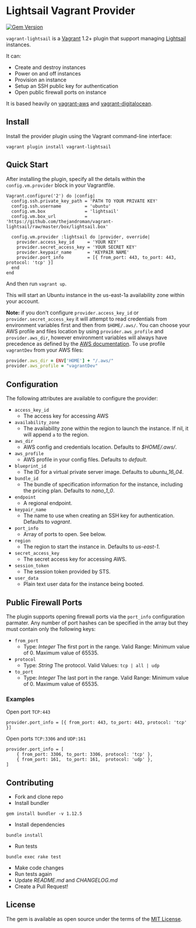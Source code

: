 # Lightsail Vagrant Provider

[![Gem Version](https://badge.fury.io/rb/vagrant-lightsail.svg)](https://badge.fury.io/rb/vagrant-lightsail)

`vagrant-lightsail` is a [Vagrant](https://www.vagrantup.com/) 1.2+
plugin that support managing [Lightsail](https://amazonlightsail.com/)
instances.

It can:
- Create and destroy instances
- Power on and off instances
- Provision an instance
- Setup an SSH public key for authentication
- Open public firewall ports on instance

It is based heavily
on [vagrant-aws](https://github.com/mitchellh/vagrant-aws)
and
[vagrant-digitalocean](https://github.com/devopsgroup-io/vagrant-digitalocean).

## Install

Install the provider plugin using the Vagrant command-line interface:

`vagrant plugin install vagrant-lightsail`

## Quick Start

After installing the plugin, specify all the details within the
`config.vm.provider` block in your Vagrantfile.

```
Vagrant.configure('2') do |config|
  config.ssh.private_key_path = 'PATH TO YOUR PRIVATE KEY'
  config.ssh.username         = 'ubuntu'
  config.vm.box               = 'lightsail'
  config.vm.box_url           = 'https://github.com/thejandroman/vagrant-lightsail/raw/master/box/lightsail.box'

  config.vm.provider :lightsail do |provider, override|
    provider.access_key_id     = 'YOUR KEY'
    provider.secret_access_key = 'YOUR SECRET KEY'
    provider.keypair_name      = 'KEYPAIR NAME'
    provider.port_info         = [{ from_port: 443, to_port: 443, protocol: 'tcp' }]
  end
end
```

And then run `vagrant up`.

This will start an Ubuntu instance in the us-east-1a availability zone
within your account.

**Note:** if you don't configure `provider.access_key_id` or
`provider.secret_access_key` it will attempt to read credentials from
environment variables first and then from `$HOME/.aws/`. You can
choose your AWS profile and files location by using
`provider.aws_profile` and `provider.aws_dir`, however environment
variables will always have precedence as defined by
the
[AWS documentation](http://docs.aws.amazon.com/cli/latest/userguide/cli-chap-getting-started.html).
To use profile `vagrantDev` from your AWS files:

 ```ruby
provider.aws_dir = ENV['HOME'] + "/.aws/"
provider.aws_profile = "vagrantDev"
 ```

## Configuration

The following attributes are available to configure the provider:

- `access_key_id`
  * The access key for accessing AWS
- `availability_zone`
  * The availability zone within the region to launch the instance. If
    nil, it will append `a` to the region.
- `aws_dir`
  * AWS config and credentials location. Defaults to *$HOME/.aws/*.
- `aws_profile`
  * AWS profile in your config files. Defaults to *default*.
- `blueprint_id`
  * The ID for a virtual private server image. Defaults to *ubuntu_16_04*.
- `bundle_id`
  * The bundle of specification information for the instance,
    including the pricing plan. Defaults to *nano_1_0*.
- `endpoint`
  * A regional endpoint.
- `keypair_name`
  * The name to use when creating an SSH key for
    authentication. Defaults to *vagrant*.
- `port_info`
  * Array of ports to open. See below.
- `region`
  * The region to start the instance in. Defaults to *us-east-1*.
- `secret_access_key`
  * The secret access key for accessing AWS.
- `session_token`
  * The session token provided by STS.
- `user_data`
  * Plain text user data for the instance being booted.

## Public Firewall Ports
The plugin supports opening firewall ports via the `port_info`
configuration parmater. Any number of port hashes can be specified in the
array but they must contain only the following keys:

- `from_port`
  * Type: *Integer* The first port in the range. Valid Range: Minimum
    value of 0. Maximum value of 65535.
- `protocol`
  * Type: *String* The protocol. Valid Values: `tcp | all | udp`
- `to_port`
  * Type: *Integer* The last port in the range. Valid Range: Minimum
    value of 0. Maximum value of 65535.

### Examples
Open port `TCP:443`

```
provider.port_info = [{ from_port: 443, to_port: 443, protocol: 'tcp' }]
```

Open ports `TCP:3306` and `UDP:161`

```
provider.port_info = [
    { from_port: 3306, to_port: 3306, protocol: 'tcp' },
    { from_port: 161,  to_port: 161,  protocol: 'udp' },
]
```

## Contributing

- Fork and clone repo
- Install bundler
```
gem install bundler -v 1.12.5
```
- Install dependencies
```
bundle install
```
- Run tests
```
bundle exec rake test
```
- Make code changes
- Run tests again
- Update *README.md* and *CHANGELOG.md*
- Create a Pull Request!

## License

The gem is available as open source under the terms of the [MIT License](http://opensource.org/licenses/MIT).
